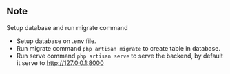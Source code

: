 ## Note

Setup database and run migrate command

- Setup database on .env file.
- Run migrate command `php artisan migrate` to create table in database.
- Run serve command `php artisan serve` to serve the backend, by default it serve to http://127.0.0.1:8000
